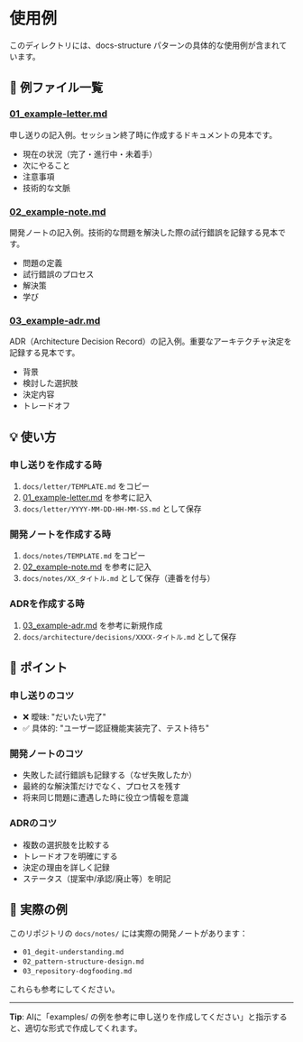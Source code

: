 # 使用例

このディレクトリには、docs-structure パターンの具体的な使用例が含まれています。

## 📄 例ファイル一覧

### [01_example-letter.md](./01_example-letter.md)
申し送りの記入例。セッション終了時に作成するドキュメントの見本です。

- 現在の状況（完了・進行中・未着手）
- 次にやること
- 注意事項
- 技術的な文脈

### [02_example-note.md](./02_example-note.md)
開発ノートの記入例。技術的な問題を解決した際の試行錯誤を記録する見本です。

- 問題の定義
- 試行錯誤のプロセス
- 解決策
- 学び

### [03_example-adr.md](./03_example-adr.md)
ADR（Architecture Decision Record）の記入例。重要なアーキテクチャ決定を記録する見本です。

- 背景
- 検討した選択肢
- 決定内容
- トレードオフ

## 💡 使い方

### 申し送りを作成する時

1. `docs/letter/TEMPLATE.md` をコピー
2. [01_example-letter.md](./01_example-letter.md) を参考に記入
3. `docs/letter/YYYY-MM-DD-HH-MM-SS.md` として保存

### 開発ノートを作成する時

1. `docs/notes/TEMPLATE.md` をコピー
2. [02_example-note.md](./02_example-note.md) を参考に記入
3. `docs/notes/XX_タイトル.md` として保存（連番を付与）

### ADRを作成する時

1. [03_example-adr.md](./03_example-adr.md) を参考に新規作成
2. `docs/architecture/decisions/XXXX-タイトル.md` として保存

## 🎯 ポイント

### 申し送りのコツ
- ❌ 曖昧: "だいたい完了"
- ✅ 具体的: "ユーザー認証機能実装完了、テスト待ち"

### 開発ノートのコツ
- 失敗した試行錯誤も記録する（なぜ失敗したか）
- 最終的な解決策だけでなく、プロセスを残す
- 将来同じ問題に遭遇した時に役立つ情報を意識

### ADRのコツ
- 複数の選択肢を比較する
- トレードオフを明確にする
- 決定の理由を詳しく記録
- ステータス（提案中/承認/廃止等）を明記

## 📖 実際の例

このリポジトリの `docs/notes/` には実際の開発ノートがあります：
- `01_degit-understanding.md`
- `02_pattern-structure-design.md`
- `03_repository-dogfooding.md`

これらも参考にしてください。

---

**Tip**: AIに「examples/ の例を参考に申し送りを作成してください」と指示すると、適切な形式で作成してくれます。
